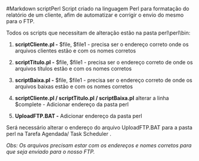 #Markdown scriptPerl
Script criado na linguagem Perl para formatação do relatório de um cliente, afim de automatizar e corrigir o envio do mesmo para o FTP.

Todos os scripts que necessitam de alteração estão na pasta perl\perl\bin:

1. **scriptCliente.pl -** $file, $file1 - precisa ser o endereço correto onde os arquivos clientes estão e com os nomes corretos

2. **scriptTitulo.pl -** $file, $file1 - precisa ser o endereço correto de onde os arquivos títulos estão e com os nomes corretos 

3. **scriptBaixa.pl -** $file, $file1 - precisa ser o endereço correto de onde os arquivos baixas estão e com os nomes corretos 

4. **scriptCliente.pl / scriptTitulo.pl / scriptBaixa.pl** alterar a linha $complete - Adicionar endereço da pasta perl

5. **UploadFTP.BAT -** Adicionar endereço da pasta perl

Será necessário alterar o endereço do arquivo UploadFTP.BAT  para a pasta perl  na Tarefa Agendada/ Task Scheduler . 

*Obs: Os arquivos precisam estar com os endereços e nomes corretos para que seja enviado para o nosso FTP.*

